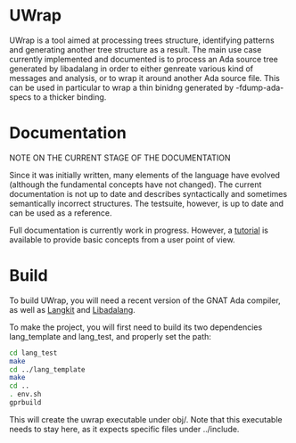 UWrap
=====

UWrap is a tool aimed at processing trees structure, identifying patterns and
generating another tree structure as a result. The main use case currently
implemented and documented is to process an Ada source tree generated by
libadalang in order to either genreate various kind of messages and analysis,
or to wrap it around another Ada source file. This can be used in particular
to wrap a thin binidng generated by -fdump-ada-specs to a thicker binding.

Documentation
=============

NOTE ON THE CURRENT STAGE OF THE DOCUMENTATION

Since it was initially written, many elements of the language have evolved 
(although the fundamental concepts have not changed). The current documentation
is not up to date and describes syntactically and sometimes semantically 
incorrect structures. The testsuite, however, is up to date and can be used
as a reference.

Full documentation is currently work in progress. However, a 
[tutorial](https://github.com/AdaCore/uwrap/tree/master/documentation/tutorial) is 
available to provide basic concepts from a user point of view.

Build
=====

To build UWrap, you will need a recent version of the GNAT Ada compiler, as
well as [Langkit](https://github.com/AdaCore/langkit) and [Libadalang](https://github.com/AdaCore/libadalang).

To make the project, you will first need to build its two dependencies 
lang_template and lang_test, and properly set the path:

~~~sh
cd lang_test
make
cd ../lang_template
make
cd ..
. env.sh
gprbuild
~~~

This will create the uwrap executable under obj/. Note that this executable needs 
to stay here, as it expects specific files under ../include.
